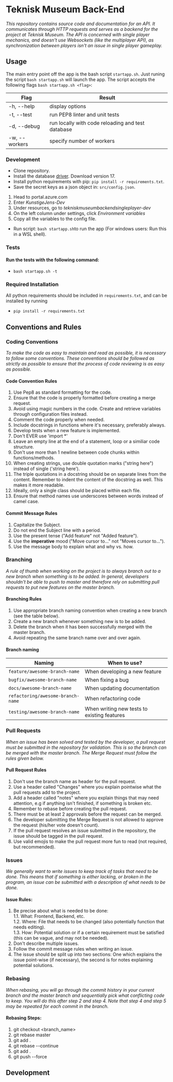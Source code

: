 # **Teknisk Museum Back-End**
_This repository contains source code and documentation for an API. It communicates through HTTP requests and serves as a backend for the project at Teknisk Museum. The API is concerned with single player mechanics, and doesn't use Websockets (like the multiplayer API), as synchronization between players isn't an issue in single player gameplay._
## **Usage**
The main entry point off the app is the bash script `startapp.sh`.
Just runing the script `bash startapp.sh` will launch the app.
The script accepts the following flags `bash startapp.sh <flag>`:

| Flag          | Result                                            |
|---------------|---------------------------------------------------|
| -h, --help    | display options                                   |
| -t, --test    | run PEP8 linter and unit tests                    |
| -d, --debug   | run locally with code reloading and test database |
| -w, --workers | specify number of workers                         |

### **Development**
* Clone repository.
* Install the database [driver](https://docs.microsoft.com/en-us/sql/connect/odbc/linux-mac/installing-the-microsoft-odbc-driver-for-sql-server?view=sql-server-ver15). Download version 17.
* Install python requirements with pip: `pip install -r requirements.txt`.
* Save the secret keys as a json object in: `src/config.json`.
1. Head to portal.azure.com
2. Enter *KunstigeJens-Dev*
3. Under resources, go to *tekniskmuseumbackendsingleplayer-dev*
4. On the left column under settings, click *Environment variables*
5. Copy all the variables to the config file.
* Run script: `bash startapp.sh`to run the app (For windows users: Run this in a WSL shell).

### **Tests**
#### Run the tests with the following command:
* `bash startapp.sh -t`

### **Required Installation**

All python requirements should be included in `requirements.txt`, and can be installed by running
* `pip install -r requirements.txt`

## **Conventions and Rules**

### **Coding Conventions**
_To make the code as easy to maintain and read as possible, it is necessary to follow some conventions. These conventions should be followed as strictly as possible to ensure that the process of code reviewing is as easy as possible._

#### **Code Convention Rules**
1. Use Pep8 as standard formatting for the code.
2. Ensure that the code is properly formatted before creating a merge request.
3. Avoid using magic numbers in the code. Create and retrieve variables through configuration files instead.
4. Comment the code properly when needed.
5. Include docstrings in functions where it's necessary, preferably always.
6. Develop tests when a new feature is implemented.
7. Don't EVER use 'import *'
8. Leave an empty line at the end of a statement, loop or a similiar code structure.
9. Don't use more than 1 newline between code chunks within functions/methods.
10. When creating strings, use double quotation marks ("string here") instead of single ('string here').
11. The triple quotations in a docstring should be on separate lines from the content. Remember to indent the content of the docstring as well. This makes it more readable.
12. Ideally, only a single class should be placed within each file.
13. Ensure that method names use underscores between words instead of camel case.

#### **Commit Message Rules**

1. Capitalize the Subject.
2. Do not end the Subject line with a period.
3. Use the present tense ("Add feature" not "Added feature").
4. Use the **imperative** mood ("Move cursor to..." not "Moves cursor to...").
5. Use the message body to explain what and why vs. how.

### **Branching**
_A rule of thumb when working on the project is to always branch out to a new branch when something is to be added. In general, developers shouldn't be able to push to master and therefore rely on submitting pull requests to put new features on the master branch._
#### **Branching Rules**
1. Use appropriate branch naming convention when creating a new branch (see the table below).
2. Create a new branch whenever something new is to be added.
3. Delete the branch when it has been successfully merged with the master branch.
4. Avoid repeating the same branch name over and over again.

#### **Branch naming**

| Naming                            | When to use?                                |
| ----------------------------------| ------------------------------------------- |
| `feature/awesome-branch-name`     | When developing a new feature               |
| `bugfix/awesome-branch-name`      | When fixing a bug                           |
| `docs/awesome-branch-name`        | When updating documentation                 |
| `refactoring/awesome-branch-name` | When refactoring code                       |
| `testing/awesome-branch-name`     | When writing new tests to existing features |

### **Pull Requests**
_When an issue has been solved and tested by the developer, a pull request must be submitted in the repository for validation. This is so the branch can be merged with the master branch. The Merge Request must follow the rules given below._
#### **Pull Request Rules**
1. Don't use the branch name as header for the pull request.
2. Use a header called "Changes" where you explain pointwise what the pull requests add to the project.
3. Add a header called "notes" where you explain things that may need attention, e.g if anything isn't finished, if something is broken etc.
4. Remember to rebase before creating the pull request.
5. There must be at least 2 approvals before the request can be merged.
6. The developer submitting the Merge Request is not allowed to approve the request (his/her vote doesn't count).
7. If the pull request resolves an issue submitted in the repository, the issue should be tagged in the pull request.
8. Use valid emojis to make the pull request more fun to read (not required, but recommended).

### **Issues**
_We generally want to write issues to keep track of tasks that need to be done. This means that if something is either lacking, or broken in the program, an issue can be submitted with a description of what needs to be done._

#### **Issue Rules**:
1. Be precise about what is needed to be done: <br/>
  1.1. What: Frontend, Backend, etc. <br/>
  1.2. Where: File that needs to be changed (also potentially function that needs editing). <br/>
  1.3. How: Potential solution or if a certain requirement must be satisfied (this can be vague, and may not be needed). <br/>
2. Don't describe multiple issues.
3. Follow the commit message rules when writing an issue.
4. The issue should be split up into two sections: One which explains the issue point-wise (if necessary), the second is for notes explaining potential solutions.

### **Rebasing**
_When rebasing, you will go through the commit history in your current branch and the master branch and sequentially pick what conflicting code to keep. You will do this after step 2 and step 4. Note that step 4 and step 5 may be repeated for each commit in the branch._

#### **Rebasing Steps:**
1. git checkout <branch_name>
2. git rebase master
3. git add .
4. git rebase --continue
5. git add .
5. git push --force

## **Development**